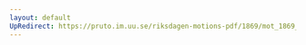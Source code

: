 ```yaml
---
layout: default
UpRedirect: https://pruto.im.uu.se/riksdagen-motions-pdf/1869/mot_1869__fk__fört/mot_1869__fk__fört-004.pdf
---
```

